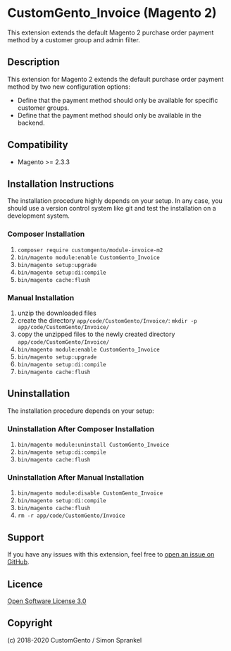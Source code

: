 # CustomGento_Invoice (Magento 2)
This extension extends the default Magento 2 purchase order payment method by a customer group and admin filter.

## Description
This extension for Magento 2 extends the default purchase order payment method by two new configuration options:

* Define that the payment method should only be available for specific customer groups.
* Define that the payment method should only be available in the backend.

## Compatibility
* Magento >= 2.3.3

## Installation Instructions
The installation procedure highly depends on your setup. In any case, you should use a version control system like git and test the installation on a development system.

### Composer Installation
1. `composer require customgento/module-invoice-m2`
2. `bin/magento module:enable CustomGento_Invoice`
3. `bin/magento setup:upgrade`
4. `bin/magento setup:di:compile`
5. `bin/magento cache:flush`

### Manual Installation
1. unzip the downloaded files
2. create the directory `app/code/CustomGento/Invoice/`: `mkdir -p app/code/CustomGento/Invoice/`
3. copy the unzipped files to the newly created directory `app/code/CustomGento/Invoice/`
4. `bin/magento module:enable CustomGento_Invoice`
5. `bin/magento setup:upgrade`
6. `bin/magento setup:di:compile`
7. `bin/magento cache:flush`

## Uninstallation
The installation procedure depends on your setup:

### Uninstallation After Composer Installation
1. `bin/magento module:uninstall CustomGento_Invoice`
2. `bin/magento setup:di:compile`
3. `bin/magento cache:flush`

### Uninstallation After Manual Installation
1. `bin/magento module:disable CustomGento_Invoice`
2. `bin/magento setup:di:compile`
3. `bin/magento cache:flush`
4. `rm -r app/code/CustomGento/Invoice`

## Support
If you have any issues with this extension, feel free to [open an issue on GitHub](https://github.com/customgento/CustomGento_Invoice-m2/issues).

## Licence
[Open Software License 3.0](https://opensource.org/licenses/OSL-3.0)

## Copyright
(c) 2018-2020 CustomGento / Simon Sprankel
